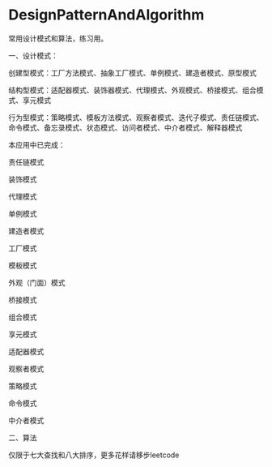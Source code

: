 # DesignPatternAndAlgorithm
常用设计模式和算法，练习用。

一、设计模式：

创建型模式：工厂方法模式、抽象工厂模式、单例模式、建造者模式、原型模式

结构型模式：适配器模式、装饰器模式、代理模式、外观模式、桥接模式、组合模式、享元模式

行为型模式：策略模式、模板方法模式、观察者模式、迭代子模式、责任链模式、命令模式、备忘录模式、状态模式、访问者模式、中介者模式、解释器模式

本应用中已完成：

责任链模式

装饰模式

代理模式

单例模式

建造者模式

工厂模式

模板模式

外观（门面）模式

桥接模式

组合模式

享元模式

适配器模式

观察者模式

策略模式

命令模式

中介者模式

二、算法

仅限于七大查找和八大排序，更多花样请移步leetcode
